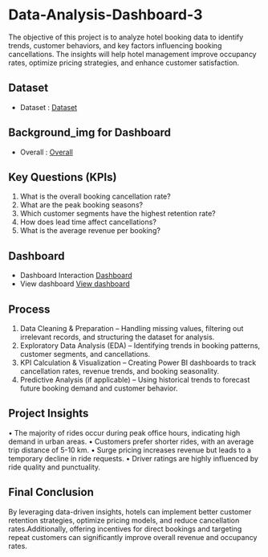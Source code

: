 # Data-Analysis-Dashboard-3
The objective of this project is to analyze hotel booking data to identify trends, customer behaviors, and key factors influencing booking cancellations. The insights will help hotel management improve occupancy rates, optimize pricing strategies, and enhance customer satisfaction.

## Dataset
- Dataset : <a href="https://github.com/Nikhilrchandan/Data-Analysis-Dashboard-3/blob/main/reservations-1%20(1).xlsx">Dataset</a>

## Background_img for Dashboard
- Overall : <a href="https://github.com/Nikhilrchandan/Data-Analysis-Dashboard-3/blob/main/velora-bg-2.png">Overall</a>

## Key Questions (KPIs)

1.	What is the overall booking cancellation rate?
2.	What are the peak booking seasons?
3.	Which customer segments have the highest retention rate?
4.	How does lead time affect cancellations?
5.	What is the average revenue per booking?


## Dashboard
- Dashboard Interaction <a href="https://github.com/Nikhilrchandan/Data-Analysis-Dashboard-3/blob/main/Hotel_bookings.pbix">Dashboard</a>
- View dashboard  <a href="https://github.com/Nikhilrchandan/Data-Analysis-Dashboard-3/blob/main/Hotel_bookings.png">View dashboard </a>

## Process
1.  Data Cleaning & Preparation – Handling missing values, filtering out irrelevant records, and structuring the dataset for analysis.
2.	Exploratory Data Analysis (EDA) – Identifying trends in booking patterns, customer segments, and cancellations.
3.	KPI Calculation & Visualization – Creating Power BI dashboards to track cancellation rates, revenue trends, and booking seasonality.
4.	Predictive Analysis (if applicable) – Using historical trends to forecast future booking demand and customer behavior.

   
## Project Insights
•	The majority of rides occur during peak office hours, indicating high demand in urban areas.
•	Customers prefer shorter rides, with an average trip distance of 5-10 km.
•	Surge pricing increases revenue but leads to a temporary decline in ride requests.
•	Driver ratings are highly influenced by ride quality and punctuality.

## Final Conclusion
By leveraging data-driven insights, hotels can implement better customer retention strategies, 
optimize pricing models, and reduce cancellation rates.Additionally,
offering incentives for direct bookings and targeting repeat customers can significantly improve overall revenue and occupancy rates.
